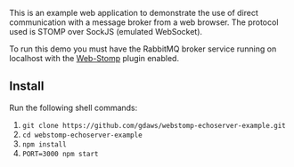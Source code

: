 This is an example web application to demonstrate the use of direct 
communication with a message broker from a web browser. The protocol used is 
STOMP over SockJS (emulated WebSocket).

To run this demo you must have the RabbitMQ broker service running on localhost 
with the [Web-Stomp](https://www.rabbitmq.com/web-stomp.html) plugin enabled.

Install
-------------
Run the following shell commands:

1. `git clone https://github.com/gdaws/webstomp-echoserver-example.git`
2. `cd webstomp-echoserver-example` 
3. `npm install`
4. `PORT=3000 npm start`

